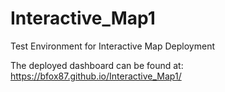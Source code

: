 # Interactive_Map1
Test Environment for Interactive Map Deployment

The deployed dashboard can be found at: https://bfox87.github.io/Interactive_Map1/